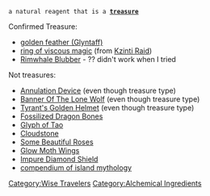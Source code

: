 `a natural reagent that is a `**[`treasure`](:Category:_Treasure.md "wikilink")**

Confirmed Treasure:

-   [golden feather
    (Glyntaff)](Golden_Feather_(Glyntaff_Pass).md "wikilink")
-   [ring of viscous magic](Ring_of_Viscous_Magic.md "wikilink") (from
    [Kzinti Raid](:Category:Kzinti_Raid.md "wikilink"))
-   [Rimwhale Blubber](Rimwhale_Blubber "wikilink") - ?? didn't work
    when I tried

Not treasures:

-   [Annulation Device](Annulation_Device "wikilink") (even though
    treasure type)
-   [Banner Of The Lone Wolf](Banner_Of_The_Lone_Wolf "wikilink") (even
    though treasure type)
-   [Tyrant's Golden Helmet](Tyrant's_Golden_Helmet "wikilink") (even
    though treasure type)
-   [Fossilized Dragon Bones](Fossilized_Dragon_Bones "wikilink")
-   [Glyph of Tao](Glyph_of_Tao "wikilink")
-   [Cloudstone](Cloudstone "wikilink")
-   [Some Beautiful Roses](Some_Beautiful_Roses "wikilink")
-   [Glow Moth Wings](Glow_Moth_Wings "wikilink")
-   [Impure Diamond Shield](Impure_Diamond_Shield "wikilink")
-   [compendium of island
    mythology](Compendium_of_Island_Mythology.md "wikilink")

[Category:Wise Travelers](Category:Wise_Travelers "wikilink")
[Category:Alchemical
Ingredients](Category:Alchemical_Ingredients "wikilink")

